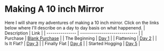# Making A 10 inch Mirror

Here I will share my adventures of making a 10 inch mirror. Click on the links below where I'll describe on a day to day basis on what happenend.
| Description     | Link                          |
| --------------- | ----------------------------- |
| Purchase        | [Blank Purchase](purchase.md) |
| The Beginning   | [Day 1](./day1/)              |
| Flattening      | [Day 2](./day2/)              |
| Is It Flat?     | [Day 3](./day3/)              |
| Finally Flat    | [Day 4](./day4/)              |
| Started Hogging | [Day 5](./day5/)              |